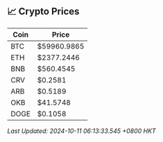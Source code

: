 ## 📈 Crypto Prices

| Coin | Price |
| ---- | ----- |
| BTC | $59960.9865 |
| ETH | $2377.2446 |
| BNB | $560.4545 |
| CRV | $0.2581 |
| ARB | $0.5189 |
| OKB | $41.5748 |
| DOGE | $0.1058 |

_Last Updated: 2024-10-11 06:13:33.545 +0800 HKT_